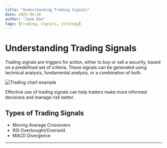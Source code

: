 ```yaml
---
title: "Understanding Trading Signals"
date: 2025-04-20
author: "Jane Doe"
tags: [trading, signals, strategy]
---
```


# Understanding Trading Signals

Trading signals are triggers for action, either to buy or sell a security, based on a predefined set of criteria. These signals can be generated using technical analysis, fundamental analysis, or a combination of both.

![Trading chart example](https://placehold.co/600x400?text=Trading+Chart)

Effective use of trading signals can help traders make more informed decisions and manage risk better.

## Types of Trading Signals
- Moving Average Crossovers
- RSI Overbought/Oversold
- MACD Divergence

---

